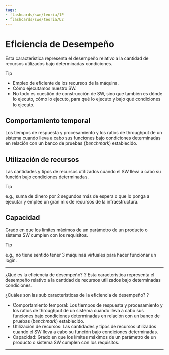 ```yaml
---
tags:
- flashcards/swe/teoria/1P
- flashcards/swe/teoria/U2
---
```


# Eficiencia de Desempeño

Esta característica representa el desempeño relativo a la cantidad de recursos utilizados bajo determinadas condiciones.

> [!TIP]
>
> - Empleo de eficiente de los recursos de la máquina.
> - Cómo ejecutamos nuestro SW.
> - No todo es cuestión de construcción de SW, sino que también es dónde lo ejecuto, cómo lo ejecuto, para qué lo ejecuto y bajo qué condiciones lo ejecuto.

## Comportamiento temporal

Los tiempos de respuesta y procesamiento y los ratios de throughput de un sistema cuando lleva a cabo sus funciones bajo condiciones determinadas en relación con un banco de pruebas (_benchmark_) establecido.

## Utilización de recursos

Las cantidades y tipos de recursos utilizados cuando el SW lleva a cabo su función bajo condiciones determinadas.

> [!TIP]
>
> e.g., suma de dinero por 2 segundos más de espera o que lo ponga a ejecutar y emplee un gran mix de recursos de la infraestructura.

## Capacidad

Grado en que los límites máximos de un parámetro de un producto o sistema SW cumplen con los requisitos.

> [!TIP]
>
> e.g., no tiene sentido tener 3 máquinas virtuales para hacer funcionar un login.

---

¿Qué es la eficiencia de desempeño?
?
Esta característica representa el desempeño relativo a la cantidad de recursos utilizados bajo determinadas condiciones.
<!--SR:!2025-05-05,1,230-->

¿Cuáles son las sub características de la eficiencia de desempeño?
?
- Comportamiento temporal: Los tiempos de respuesta y procesamiento y los ratios de throughput de un sistema cuando lleva a cabo sus funciones bajo condiciones determinadas en relación con un banco de pruebas (_benchmark_) establecido.
- Utilización de recursos: Las cantidades y tipos de recursos utilizados cuando el SW lleva a cabo su función bajo condiciones determinadas.
- Capacidad: Grado en que los límites máximos de un parámetro de un producto o sistema SW cumplen con los requisitos.
<!--SR:!2025-05-05,1,230-->

---
